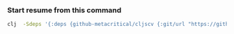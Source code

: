 ### Start resume from this command 
```sh
clj  -Sdeps '{:deps {github-metacritical/cljscv {:git/url "https://github.com/metacritical/cljscv" :sha "5933a70707799aedc5b280ad743f925a1531031c"}}}' -m cljs.main -i @resume.cljs -r
```

